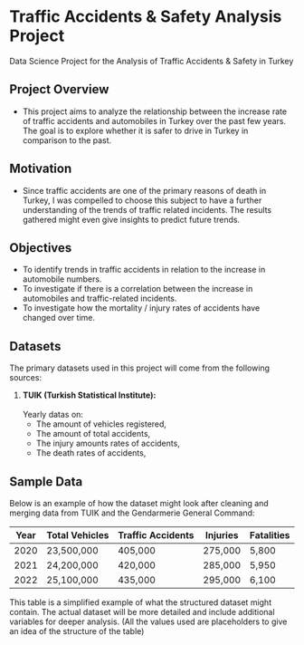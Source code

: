 # Traffic Accidents & Safety Analysis Project
Data Science Project for the Analysis of Traffic Accidents &amp; Safety in Turkey

## Project Overview
* This project aims to analyze the relationship between the increase rate of traffic accidents and automobiles in Turkey over the past few years. The goal is to explore whether it is safer to drive in Turkey in comparison to the past.

## Motivation
* Since traffic accidents are one of the primary reasons of death in Turkey, I was compelled to choose this subject to have a further understanding of the trends of traffic related incidents. The results gathered might even give insights to predict future trends.

## Objectives
* To identify trends in traffic accidents in relation to the increase in automobile numbers.
* To investigate if there is a correlation between the increase in automobiles and traffic-related incidents.
* To investigate how the mortality / injury rates of accidents have changed over time.

## Datasets
The primary datasets used in this project will come from the following sources:

1. **TUIK (Turkish Statistical Institute):**<br/><br/> 
   Yearly datas on:
   * The amount of vehicles registered,
   * The amount of total accidents,
   * The injury amounts rates of accidents,
   * The death rates of accidents,

   
## Sample Data

Below is an example of how the dataset might look after cleaning and merging data from TUIK and the Gendarmerie General Command:

| Year | Total Vehicles | Traffic Accidents | Injuries | Fatalities | 
|------|--------------|------------------|----------|------------|
| 2020 | 23,500,000  | 405,000          | 275,000  | 5,800      |
| 2021 | 24,200,000  | 420,000          | 285,000  | 5,950      | 
| 2022 | 25,100,000  | 435,000          | 295,000  | 6,100      | 

This table is a simplified example of what the structured dataset might contain. The actual dataset will be more detailed and include additional variables for deeper analysis. (All the values used are placeholders to give an idea of the structure of the table)
